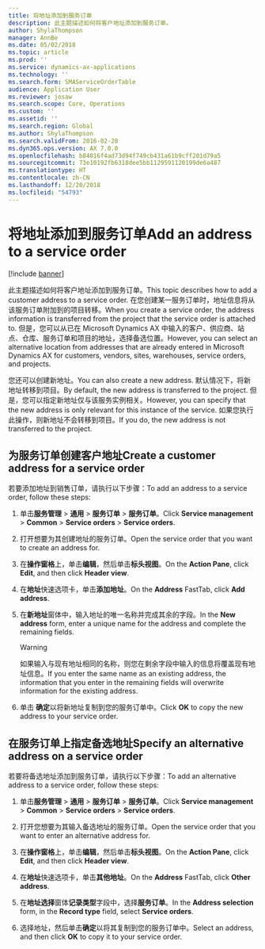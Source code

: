 ```yaml
---
title: 将地址添加到服务订单
description: 此主题描述如何将客户地址添加到服务订单。
author: ShylaThompson
manager: AnnBe
ms.date: 05/02/2018
ms.topic: article
ms.prod: ''
ms.service: dynamics-ax-applications
ms.technology: ''
ms.search.form: SMAServiceOrderTable
audience: Application User
ms.reviewer: josaw
ms.search.scope: Core, Operations
ms.custom: ''
ms.assetid: ''
ms.search.region: Global
ms.author: ShylaThompson
ms.search.validFrom: 2016-02-28
ms.dyn365.ops.version: AX 7.0.0
ms.openlocfilehash: b84816f4ad73d94f749cb431a61b9cff201d79a5
ms.sourcegitcommit: 73e10192fb6318dee5bb1129591120199de6a487
ms.translationtype: HT
ms.contentlocale: zh-CN
ms.lasthandoff: 12/20/2018
ms.locfileid: "54793"
---
```

# <a name="add-an-address-to-a-service-order"></a><span data-ttu-id="fddab-103">将地址添加到服务订单</span><span class="sxs-lookup"><span data-stu-id="fddab-103">Add an address to a service order</span></span>    

[!include [banner](../includes/banner.md)]


<span data-ttu-id="fddab-104">此主题描述如何将客户地址添加到服务订单。</span><span class="sxs-lookup"><span data-stu-id="fddab-104">This topic describes how to add a customer address to a service order.</span></span> <span data-ttu-id="fddab-105">在您创建某一服务订单时，地址信息将从该服务订单附加到的项目转移。</span><span class="sxs-lookup"><span data-stu-id="fddab-105">When you create a service order, the address information is transferred from the project that the service order is attached to.</span></span> <span data-ttu-id="fddab-106">但是，您可以从已在 Microsoft Dynamics AX 中输入的客户、供应商、站点、仓库、服务订单和项目的地址，选择备选位置。</span><span class="sxs-lookup"><span data-stu-id="fddab-106">However, you can select an alternative location from addresses that are already entered in Microsoft Dynamics AX for customers, vendors, sites, warehouses, service orders, and projects.</span></span>

<span data-ttu-id="fddab-107">您还可以创建新地址。</span><span class="sxs-lookup"><span data-stu-id="fddab-107">You can also create a new address.</span></span> <span data-ttu-id="fddab-108">默认情况下，将新地址转移到项目。</span><span class="sxs-lookup"><span data-stu-id="fddab-108">By default, the new address is transferred to the project.</span></span> <span data-ttu-id="fddab-109">但是，您可以指定新地址仅与该服务实例相关。</span><span class="sxs-lookup"><span data-stu-id="fddab-109">However, you can specify that the new address is only relevant for this instance of the service.</span></span> <span data-ttu-id="fddab-110">如果您执行此操作，则新地址不会转移到项目。</span><span class="sxs-lookup"><span data-stu-id="fddab-110">If you do, the new address is not transferred to the project.</span></span>

## <a name="create-a-customer-address-for-a-service-order"></a><span data-ttu-id="fddab-111">为服务订单创建客户地址</span><span class="sxs-lookup"><span data-stu-id="fddab-111">Create a customer address for a service order</span></span>

<span data-ttu-id="fddab-112">若要添加地址到销售订单，请执行以下步骤：</span><span class="sxs-lookup"><span data-stu-id="fddab-112">To add an address to a service order, follow these steps:</span></span>

1.  <span data-ttu-id="fddab-113">单击**服务管理** \> **通用** \> **服务订单** \> **服务订单**。</span><span class="sxs-lookup"><span data-stu-id="fddab-113">Click **Service management** \> **Common** \> **Service orders** \> **Service orders**.</span></span>

2.  <span data-ttu-id="fddab-114">打开想要为其创建地址的服务订单。</span><span class="sxs-lookup"><span data-stu-id="fddab-114">Open the service order that you want to create an address for.</span></span>

3.  <span data-ttu-id="fddab-115">在**操作窗格**上，单击**编辑**，然后单击**标头视图**。</span><span class="sxs-lookup"><span data-stu-id="fddab-115">On the **Action Pane**, click **Edit**, and then click **Header view**.</span></span>

4.  <span data-ttu-id="fddab-116">在**地址**快速选项卡，单击**添加地址**。</span><span class="sxs-lookup"><span data-stu-id="fddab-116">On the **Address** FastTab, click **Add address**.</span></span>

5.  <span data-ttu-id="fddab-117">在**新地址**窗体中，输入地址的唯一名称并完成其余的字段。</span><span class="sxs-lookup"><span data-stu-id="fddab-117">In the **New address** form, enter a unique name for the address and complete the remaining fields.</span></span> 
    

    > [!WARNING]
    > <P><span data-ttu-id="fddab-118">如果输入与现有地址相同的名称，则您在剩余字段中输入的信息将覆盖现有地址信息。</span><span class="sxs-lookup"><span data-stu-id="fddab-118">If you enter the same name as an existing address, the information that you enter in the remaining fields will overwrite information for the existing address.</span></span></P>


6.  <span data-ttu-id="fddab-119">单击 **确定**以将新地址复制到您的服务订单中。</span><span class="sxs-lookup"><span data-stu-id="fddab-119">Click **OK** to copy the new address to your service order.</span></span>

## <a name="specify-an-alternative-address-on-a-service-order"></a><span data-ttu-id="fddab-120">在服务订单上指定备选地址</span><span class="sxs-lookup"><span data-stu-id="fddab-120">Specify an alternative address on a service order</span></span>

<span data-ttu-id="fddab-121">若要将备选地址添加到服务订单，请执行以下步骤：</span><span class="sxs-lookup"><span data-stu-id="fddab-121">To add an alternative address to a service order, follow these steps:</span></span>

1.  <span data-ttu-id="fddab-122">单击**服务管理** \> **通用** \> **服务订单** \> **服务订单**。</span><span class="sxs-lookup"><span data-stu-id="fddab-122">Click **Service management** \> **Common** \> **Service orders** \> **Service orders**.</span></span>

2.  <span data-ttu-id="fddab-123">打开您想要为其输入备选地址的服务订单。</span><span class="sxs-lookup"><span data-stu-id="fddab-123">Open the service order that you want to enter an alternative address for.</span></span>

3.  <span data-ttu-id="fddab-124">在**操作窗格**上，单击**编辑**，然后单击**标头视图**。</span><span class="sxs-lookup"><span data-stu-id="fddab-124">On the **Action Pane**, click **Edit**, and then click **Header view**.</span></span>

4.  <span data-ttu-id="fddab-125">在**地址**快速选项卡，单击**其他地址**。</span><span class="sxs-lookup"><span data-stu-id="fddab-125">On the **Address** FastTab, click **Other address**.</span></span>

5.  <span data-ttu-id="fddab-126">在**地址选择**窗体**记录类型**字段中，选择**服务订单**。</span><span class="sxs-lookup"><span data-stu-id="fddab-126">In the **Address selection** form, in the **Record type** field, select **Service orders**.</span></span>

6.  <span data-ttu-id="fddab-127">选择地址，然后单击**确定**以将其复制到您的服务订单中。</span><span class="sxs-lookup"><span data-stu-id="fddab-127">Select an address, and then click **OK** to copy it to your service order.</span></span>


  



